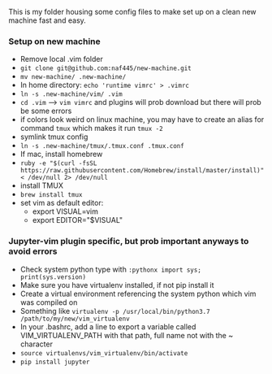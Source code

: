 This is my folder housing some config files to make set up
on a clean new machine fast and easy.

### Setup on new machine
- Remove local .vim folder
- `git clone git@github.com:naf445/new-machine.git`
- `mv new-machine/ .new-machine/`
- In home directory: `echo 'runtime vimrc' > .vimrc`
- `ln -s .new-machine/vim/ .vim`
- `cd .vim` --> `vim vimrc` and plugins will prob download but there will prob be some errors
- if colors look weird on linux machine, you may have to create an alias for command `tmux` which makes it run `tmux -2`
- symlink tmux config 
- `ln -s .new-machine/tmux/.tmux.conf .tmux.conf`
- If mac, install homebrew
- `ruby -e "$(curl -fsSL https://raw.githubusercontent.com/Homebrew/install/master/install)" < /dev/null 2> /dev/null`
- install TMUX
- `brew install tmux`
- set vim as default editor:
    * export VISUAL=vim
    * export EDITOR="$VISUAL"


### Jupyter-vim plugin specific, but prob important anyways to avoid errors
- Check system python type with `:pythonx import sys; print(sys.version)`
- Make sure you have virtualenv installed, if not pip install it
- Create a virtual environment referencing the system python which vim was compiled on
- Something like `virtualenv -p /usr/local/bin/python3.7 /path/to/my/new/vim_virtualenv`
- In your .bashrc, add a line to export a variable called VIM_VIRTUALENV_PATH with that path, full name not with the ~ character
- `source virtualenvs/vim_virtualenv/bin/activate`
- `pip install jupyter` 
